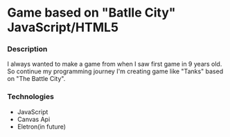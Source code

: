 # Game based on "Batlle City" JavaScript/HTML5

### Description

I always wanted to make a game from when I saw first game in 9 years old. So continue my programming journey I'm creating game like "Tanks" based on "The Battle City".

### Technologies

- JavaScript
- Canvas Api
- Eletron(in future)
